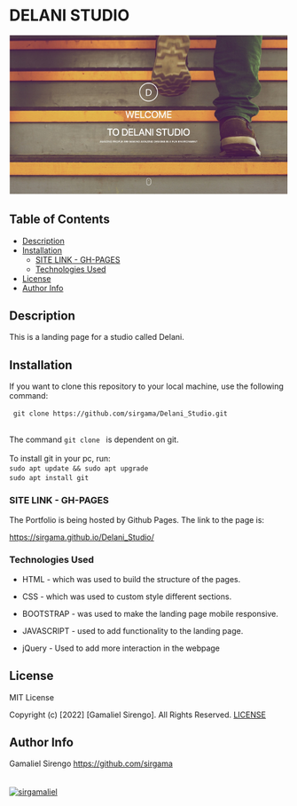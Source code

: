 # DELANI STUDIO
<img  src="./assets/backgrounds/DELANI%20STUDIO.png">

 


## Table of Contents

  - [Description](#description)
  - [Installation](#installation)
    - [SITE LINK - GH-PAGES](#site-link---gh-pages)
    - [Technologies Used](#technologies-used)
  - [License](#license)
  - [Author Info](#author-info)

## Description
<p>This is a landing page for a studio called Delani.</p>

## Installation
<p>If you want to clone this repository to your local machine, use the following command: </p>
<p><code> git clone https://github.com/sirgama/Delani_Studio.git</code></p>
<br>The command <code>git clone </code> is dependent on git. <br>
<br>To install git in your pc, run:<br>
<code>sudo apt update && sudo apt upgrade</code><br>
<code>sudo apt install git</code>




### SITE LINK - GH-PAGES
The Portfolio is being hosted by Github Pages. The link to the page is:

<a href="https://sirgama.github.io/Delani_Studio/">https://sirgama.github.io/Delani_Studio/</a>

### Technologies Used
* HTML - which was used to build the structure of the pages.

* CSS - which was used to custom style different sections.

* BOOTSTRAP - was used to make the landing page mobile responsive.

* JAVASCRIPT - used to add functionality to the landing page.
  
* jQuery - Used to add more interaction in the webpage


## License

MIT License

Copyright (c) [2022] [Gamaliel Sirengo]. All Rights Reserved.
<a href="./LICENSE"> LICENSE</a>


## Author Info

Gamaliel Sirengo 
https://github.com/sirgama
<br><br><br><a class="nav-link tite" href="https://www.buymeacoffee.com/sirgamaliel"> <img class="img-fluid" src="./images/bmc-button.png" height="auto" width="200px" alt="sirgamaliel" ></a>